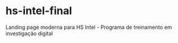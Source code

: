 # hs-intel-final
Landing page moderna para HS Intel - Programa de treinamento em investigação digital

